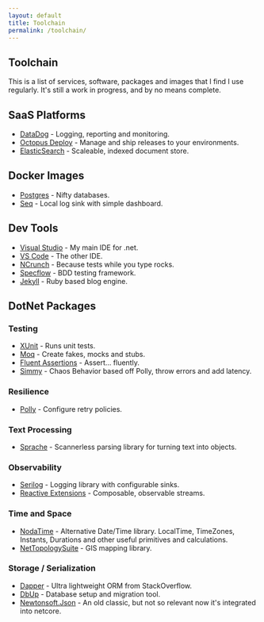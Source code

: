 ```yaml
---
layout: default
title: Toolchain
permalink: /toolchain/
---
```


## Toolchain

This is a list of services, software, packages and images that I find I use regularly. It's still a work in progress, and by no means complete.

## SaaS Platforms
* [DataDog](https://www.datadoghq.com/) - Logging, reporting and monitoring.
* [Octopus Deploy](https://octopus.com/) - Manage and ship releases to your environments.
* [ElasticSearch](https://www.elastic.co/elasticsearch/) - Scaleable, indexed document store.

## Docker Images
* [Postgres](https://hub.docker.com/_/postgres/) - Nifty databases.
* [Seq](https://hub.docker.com/r/datalust/seq/) - Local log sink with simple dashboard.

## Dev Tools
* [Visual Studio](https://visualstudio.microsoft.com/) - My main IDE for .net.
* [VS Code](https://visualstudio.microsoft.com/) - The other IDE.
* [NCrunch](https://www.ncrunch.net/) - Because tests while you type rocks.
* [Specflow](https://specflow.org/) - BDD testing framework.
* [Jekyll](https://jekyllrb.com/) - Ruby based blog engine.

## DotNet Packages

### Testing
* [XUnit](https://xunit.net/) - Runs unit tests.
* [Moq](https://github.com/moq/moq) - Create fakes, mocks and stubs.
* [Fluent Assertions](https://fluentassertions.com/introduction) - Assert... fluently.
* [Simmy](https://github.com/Polly-Contrib/Simmy) - Chaos Behavior based off Polly, throw errors and add latency.

### Resilience
* [Polly](http://www.thepollyproject.org/) - Configure retry policies.

### Text Processing
* [Sprache](https://github.com/sprache/Sprache) - Scannerless parsing library for turning text into objects.

### Observability
* [Serilog](https://serilog.net/) - Logging library with configurable sinks.
* [Reactive Extensions](https://github.com/dotnet/reactive) - Composable, observable streams.

### Time and Space
* [NodaTime](https://nodatime.org/) - Alternative Date/Time library. LocalTime, TimeZones, Instants, Durations and other useful primitives and calculations.
* [NetTopologySuite](https://github.com/NetTopologySuite/NetTopologySuite) - GIS mapping library.

### Storage / Serialization
* [Dapper](https://github.com/DapperLib/Dapper) - Ultra lightweight ORM from StackOverflow.
* [DbUp](https://dbup.github.io/) - Database setup and migration tool.
* [Newtonsoft.Json](https://www.newtonsoft.com/json) - An old classic, but not so relevant now it's integrated into netcore.